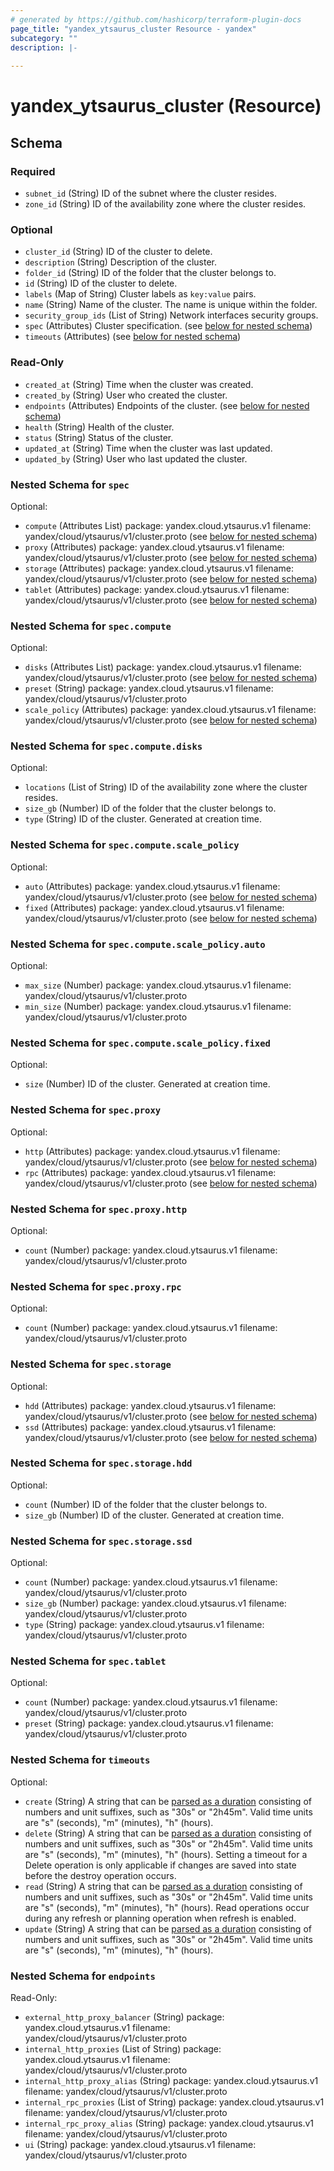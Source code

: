 ```yaml
---
# generated by https://github.com/hashicorp/terraform-plugin-docs
page_title: "yandex_ytsaurus_cluster Resource - yandex"
subcategory: ""
description: |-
  
---
```


# yandex_ytsaurus_cluster (Resource)





<!-- schema generated by tfplugindocs -->
## Schema

### Required

- `subnet_id` (String) ID of the subnet where the cluster resides.
- `zone_id` (String) ID of the availability zone where the cluster resides.

### Optional

- `cluster_id` (String) ID of the cluster to delete.
- `description` (String) Description of the cluster.
- `folder_id` (String) ID of the folder that the cluster belongs to.
- `id` (String) ID of the cluster to delete.
- `labels` (Map of String) Cluster labels as `key:value` pairs.
- `name` (String) Name of the cluster.
 The name is unique within the folder.
- `security_group_ids` (List of String) Network interfaces security groups.
- `spec` (Attributes) Cluster specification. (see [below for nested schema](#nestedatt--spec))
- `timeouts` (Attributes) (see [below for nested schema](#nestedatt--timeouts))

### Read-Only

- `created_at` (String) Time when the cluster was created.
- `created_by` (String) User who created the cluster.
- `endpoints` (Attributes) Endpoints of the cluster. (see [below for nested schema](#nestedatt--endpoints))
- `health` (String) Health of the cluster.
- `status` (String) Status of the cluster.
- `updated_at` (String) Time when the cluster was last updated.
- `updated_by` (String) User who last updated the cluster.

<a id="nestedatt--spec"></a>
### Nested Schema for `spec`

Optional:

- `compute` (Attributes List) package: yandex.cloud.ytsaurus.v1
filename: yandex/cloud/ytsaurus/v1/cluster.proto (see [below for nested schema](#nestedatt--spec--compute))
- `proxy` (Attributes) package: yandex.cloud.ytsaurus.v1
filename: yandex/cloud/ytsaurus/v1/cluster.proto (see [below for nested schema](#nestedatt--spec--proxy))
- `storage` (Attributes) package: yandex.cloud.ytsaurus.v1
filename: yandex/cloud/ytsaurus/v1/cluster.proto (see [below for nested schema](#nestedatt--spec--storage))
- `tablet` (Attributes) package: yandex.cloud.ytsaurus.v1
filename: yandex/cloud/ytsaurus/v1/cluster.proto (see [below for nested schema](#nestedatt--spec--tablet))

<a id="nestedatt--spec--compute"></a>
### Nested Schema for `spec.compute`

Optional:

- `disks` (Attributes List) package: yandex.cloud.ytsaurus.v1
filename: yandex/cloud/ytsaurus/v1/cluster.proto (see [below for nested schema](#nestedatt--spec--compute--disks))
- `preset` (String) package: yandex.cloud.ytsaurus.v1
filename: yandex/cloud/ytsaurus/v1/cluster.proto
- `scale_policy` (Attributes) package: yandex.cloud.ytsaurus.v1
filename: yandex/cloud/ytsaurus/v1/cluster.proto (see [below for nested schema](#nestedatt--spec--compute--scale_policy))

<a id="nestedatt--spec--compute--disks"></a>
### Nested Schema for `spec.compute.disks`

Optional:

- `locations` (List of String) ID of the availability zone where the cluster resides.
- `size_gb` (Number) ID of the folder that the cluster belongs to.
- `type` (String) ID of the cluster. Generated at creation time.


<a id="nestedatt--spec--compute--scale_policy"></a>
### Nested Schema for `spec.compute.scale_policy`

Optional:

- `auto` (Attributes) package: yandex.cloud.ytsaurus.v1
filename: yandex/cloud/ytsaurus/v1/cluster.proto (see [below for nested schema](#nestedatt--spec--compute--scale_policy--auto))
- `fixed` (Attributes) package: yandex.cloud.ytsaurus.v1
filename: yandex/cloud/ytsaurus/v1/cluster.proto (see [below for nested schema](#nestedatt--spec--compute--scale_policy--fixed))

<a id="nestedatt--spec--compute--scale_policy--auto"></a>
### Nested Schema for `spec.compute.scale_policy.auto`

Optional:

- `max_size` (Number) package: yandex.cloud.ytsaurus.v1
filename: yandex/cloud/ytsaurus/v1/cluster.proto
- `min_size` (Number) package: yandex.cloud.ytsaurus.v1
filename: yandex/cloud/ytsaurus/v1/cluster.proto


<a id="nestedatt--spec--compute--scale_policy--fixed"></a>
### Nested Schema for `spec.compute.scale_policy.fixed`

Optional:

- `size` (Number) ID of the cluster. Generated at creation time.




<a id="nestedatt--spec--proxy"></a>
### Nested Schema for `spec.proxy`

Optional:

- `http` (Attributes) package: yandex.cloud.ytsaurus.v1
filename: yandex/cloud/ytsaurus/v1/cluster.proto (see [below for nested schema](#nestedatt--spec--proxy--http))
- `rpc` (Attributes) package: yandex.cloud.ytsaurus.v1
filename: yandex/cloud/ytsaurus/v1/cluster.proto (see [below for nested schema](#nestedatt--spec--proxy--rpc))

<a id="nestedatt--spec--proxy--http"></a>
### Nested Schema for `spec.proxy.http`

Optional:

- `count` (Number) package: yandex.cloud.ytsaurus.v1
filename: yandex/cloud/ytsaurus/v1/cluster.proto


<a id="nestedatt--spec--proxy--rpc"></a>
### Nested Schema for `spec.proxy.rpc`

Optional:

- `count` (Number) package: yandex.cloud.ytsaurus.v1
filename: yandex/cloud/ytsaurus/v1/cluster.proto



<a id="nestedatt--spec--storage"></a>
### Nested Schema for `spec.storage`

Optional:

- `hdd` (Attributes) package: yandex.cloud.ytsaurus.v1
filename: yandex/cloud/ytsaurus/v1/cluster.proto (see [below for nested schema](#nestedatt--spec--storage--hdd))
- `ssd` (Attributes) package: yandex.cloud.ytsaurus.v1
filename: yandex/cloud/ytsaurus/v1/cluster.proto (see [below for nested schema](#nestedatt--spec--storage--ssd))

<a id="nestedatt--spec--storage--hdd"></a>
### Nested Schema for `spec.storage.hdd`

Optional:

- `count` (Number) ID of the folder that the cluster belongs to.
- `size_gb` (Number) ID of the cluster. Generated at creation time.


<a id="nestedatt--spec--storage--ssd"></a>
### Nested Schema for `spec.storage.ssd`

Optional:

- `count` (Number) package: yandex.cloud.ytsaurus.v1
filename: yandex/cloud/ytsaurus/v1/cluster.proto
- `size_gb` (Number) package: yandex.cloud.ytsaurus.v1
filename: yandex/cloud/ytsaurus/v1/cluster.proto
- `type` (String) package: yandex.cloud.ytsaurus.v1
filename: yandex/cloud/ytsaurus/v1/cluster.proto



<a id="nestedatt--spec--tablet"></a>
### Nested Schema for `spec.tablet`

Optional:

- `count` (Number) package: yandex.cloud.ytsaurus.v1
filename: yandex/cloud/ytsaurus/v1/cluster.proto
- `preset` (String) package: yandex.cloud.ytsaurus.v1
filename: yandex/cloud/ytsaurus/v1/cluster.proto



<a id="nestedatt--timeouts"></a>
### Nested Schema for `timeouts`

Optional:

- `create` (String) A string that can be [parsed as a duration](https://pkg.go.dev/time#ParseDuration) consisting of numbers and unit suffixes, such as "30s" or "2h45m". Valid time units are "s" (seconds), "m" (minutes), "h" (hours).
- `delete` (String) A string that can be [parsed as a duration](https://pkg.go.dev/time#ParseDuration) consisting of numbers and unit suffixes, such as "30s" or "2h45m". Valid time units are "s" (seconds), "m" (minutes), "h" (hours). Setting a timeout for a Delete operation is only applicable if changes are saved into state before the destroy operation occurs.
- `read` (String) A string that can be [parsed as a duration](https://pkg.go.dev/time#ParseDuration) consisting of numbers and unit suffixes, such as "30s" or "2h45m". Valid time units are "s" (seconds), "m" (minutes), "h" (hours). Read operations occur during any refresh or planning operation when refresh is enabled.
- `update` (String) A string that can be [parsed as a duration](https://pkg.go.dev/time#ParseDuration) consisting of numbers and unit suffixes, such as "30s" or "2h45m". Valid time units are "s" (seconds), "m" (minutes), "h" (hours).


<a id="nestedatt--endpoints"></a>
### Nested Schema for `endpoints`

Read-Only:

- `external_http_proxy_balancer` (String) package: yandex.cloud.ytsaurus.v1
filename: yandex/cloud/ytsaurus/v1/cluster.proto
- `internal_http_proxies` (List of String) package: yandex.cloud.ytsaurus.v1
filename: yandex/cloud/ytsaurus/v1/cluster.proto
- `internal_http_proxy_alias` (String) package: yandex.cloud.ytsaurus.v1
filename: yandex/cloud/ytsaurus/v1/cluster.proto
- `internal_rpc_proxies` (List of String) package: yandex.cloud.ytsaurus.v1
filename: yandex/cloud/ytsaurus/v1/cluster.proto
- `internal_rpc_proxy_alias` (String) package: yandex.cloud.ytsaurus.v1
filename: yandex/cloud/ytsaurus/v1/cluster.proto
- `ui` (String) package: yandex.cloud.ytsaurus.v1
filename: yandex/cloud/ytsaurus/v1/cluster.proto
